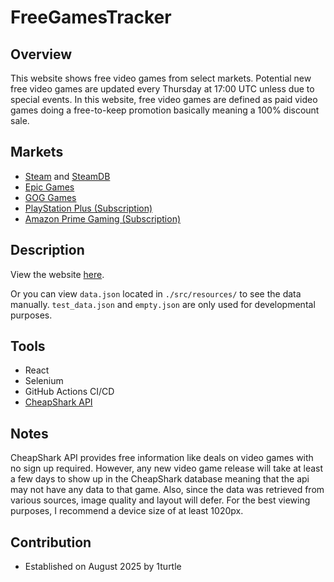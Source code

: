 # FreeGamesTracker
## Overview
This website shows free video games from select markets. Potential new free
video games are updated every Thursday at 17:00 UTC unless due to special
events. In this website, free video games are defined as paid video games doing
a free-to-keep promotion basically meaning a 100% discount sale.

## Markets
- [Steam](https://store.steampowered.com/) and [SteamDB](https://steamdb.info/)
- [Epic Games](https://store.epicgames.com/en-US)
- [GOG Games](https://www.gog.com/en/)
- [PlayStation Plus (Subscription)](https://store.playstation.com/en-us/view/25d9b52a-7dcf-11ea-acb6-06293b18fe04/bc428b4a-f1b7-11ea-aadc-062143ad1e8d)
- [Amazon Prime Gaming (Subscription)](https://gaming.amazon.com/home)

## Description
View the website [here](https://freegamestracker.netlify.app/).

Or you can view ```data.json``` located in ```./src/resources/``` to see the
data manually. ```test_data.json``` and ```empty.json``` are only used for
developmental purposes.

## Tools
- React
- Selenium
- GitHub Actions CI/CD
- [CheapShark API](https://apidocs.cheapshark.com/#intro)

## Notes
CheapShark API provides free information like deals on video games with no sign
up required. However, any new video game release will take at least a few days to
show up in the CheapShark database meaning that the api may not have any data
to that game. Also, since the data was retrieved from various sources, image
quality and layout will defer. For the best viewing purposes, I recommend a
device size of at least 1020px.

## Contribution
- Established on August 2025 by 1turtle
